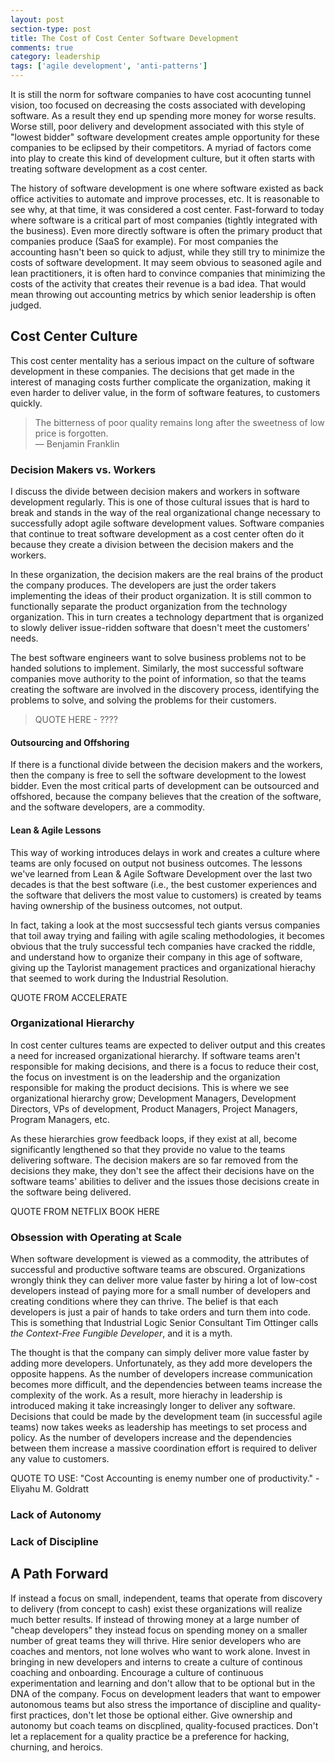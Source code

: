 ```yaml
---
layout: post
section-type: post
title: The Cost of Cost Center Software Development
comments: true
category: leadership
tags: ['agile development', 'anti-patterns']
---
```


It is still the norm for software companies to have cost acocunting tunnel vision, too focused on decreasing the costs associated with developing software. As a result they end up spending more money for worse results. Worse still, poor delivery and development associated with this style of "lowest bidder" software development creates ample opportunity for these companies to be eclipsed by their competitors. A myriad of factors come into play to create this kind of development culture, but it often starts with treating software development as a cost center.

The history of software development is one where software existed as back office activities to automate and improve processes, etc. It is reasonable to see why, at that time, it was considered a cost center. Fast-forward to today where software is a critical part of most companies (tightly integrated with the business). Even more directly software is often the primary product that companies produce (SaaS for example). For most companies the accounting hasn't been so quick to adjust, while they still try to minimize the costs of software development. It may seem obvious to seasoned agile and lean practitioners, it is often hard to convince companies that minimizing the costs of the activity that creates their revenue is a bad idea. That would mean throwing out accounting metrics by which senior leadership is often judged. 

## Cost Center Culture

This cost center mentality has a serious impact on the culture of software development in these companies. The decisions that get made in the interest of managing costs further complicate the organization, making it even harder to deliver value, in the form of software features, to customers quickly.  

> The bitterness of poor quality remains long after the sweetness of low price is forgotten.  
> &mdash; Benjamin Franklin


### Decision Makers vs. Workers
I discuss the divide between decision makers and workers in software development regularly. This is one of those cultural issues that is hard to break and stands in the way of the real organizational change necessary to successfully adopt agile software development values. Software companies that continue to treat software development as a cost center often do it because they create a division between the decision makers and the workers. 

In these organization, the decision makers are the real brains of the product the company produces. The developers are just the order takers implementing the ideas of their product organization. It is still common to functionally separate the product organization from the technology organization. This in turn creates a technology department that is organized to slowly deliver issue-ridden software that doesn't meet the customers' needs. 

The best software engineers want to solve business problems not to be handed solutions to implement. Similarly, the most successful software companies move authority to the point of information, so that the teams creating the software are involved in the discovery process, identifying the problems to solve, and solving the problems for their customers.

> QUOTE HERE - ????

#### Outsourcing and Offshoring
If there is a functional divide between the decision makers and the workers, then the company is free to sell the software development to the lowest bidder. Even the most critical parts of development can be outsourced and offshored, because the company believes that the creation of the software, and the software developers, are a commodity. 

#### Lean & Agile Lessons
This way of working introduces delays in work and creates a culture where teams are only focused on output not business outcomes. The lessons we've learned from Lean & Agile Software Development over the last two decades is that the best software (i.e., the best customer experiences and the software that delivers the most value to customers) is created by teams having ownership of the business outcomes, not output.  

In fact, taking a look at the most succsessful tech giants versus companies that toil away trying and failing with agile scaling methodologies, it becomes obvious that the truly successful tech companies have cracked the riddle, and understand how to organize their company in this age of software, giving up the Taylorist management practices and organizational hierachy that seemed to work during the Industrial Resolution. 

QUOTE FROM ACCELERATE

### Organizational Hierarchy
In cost center cultures teams are expected to deliver output and this creates a need for increased organizational hierarchy. If software teams aren't responsible for making decisions, and there is a focus to reduce their cost, the focus on investment is on the leadership and the organization responsible for making the product decisions. This is where we see organizational hierarchy grow; Development Managers, Development Directors, VPs of development, Product Managers, Project Managers, Program Managers, etc. 

As these hierarchies grow feedback loops, if they exist at all, become significantly lengthened so that they provide no value to the teams delivering software. The decision makers are so far removed from the decisions they make, they don't see the affect their decisions have on the software teams' abilities to deliver and the issues those decisions create in the software being delivered.

QUOTE FROM NETFLIX BOOK HERE

### Obsession with Operating at Scale
When software development is viewed as a commodity, the attributes of successful and productive software teams are obscured. Organizations wrongly think they can deliver more value faster by hiring a lot of low-cost developers instead of paying more for a small number of developers and creating conditions where they can thrive. The belief is that each developers is just a pair of hands to take orders and turn them into code. This is something that Industrial Logic Senior Consultant Tim Ottinger calls _the Context-Free Fungible Developer_, and it is a myth. 

The thought is that the company can simply deliver more value faster by adding more developers. Unfortunately, as they add more developers the opposite happens. As the number of developers increase communication becomes more difficult, and the dependencies between teams increase the complexity of the work. As a result, more hierachy in leadership is introduced making it take increasingly longer to deliver any software. Decisions that could be made by the development team (in successful agile teams) now takes weeks as leadership has meetings to set process and policy. As the number of developers increase and the dependencies between them increase a massive coordination effort is required to deliver any value to customers. 



QUOTE TO USE:
"Cost Accounting is enemy number one of productivity." -Eliyahu M. Goldratt

### Lack of Autonomy

### Lack of Discipline

## A Path Forward
If instead a focus on small, independent, teams that operate from discovery to delivery (from concept to cash) exist these organizations will realize much better results. If instead of throwing money at a large number of "cheap developers" they instead focus on spending money on a smaller number of great teams they will thrive. Hire senior developers who are coaches and mentors, not lone wolves who want to work alone. Invest in bringing in new developers and interns to create a culture of continous coaching and onboarding. Encourage a culture of continuous experimentation and learning and don't allow that to be optional but in the DNA of the company. Focus on development leaders that want to empower autonomous teams but also stress the importance of discipline and quality-first practices, don't let those be optional either. Give ownership and autonomy but coach teams on discplined, quality-focused practices. Don't let a replacement for a quality practice be a preference for hacking, churning, and heroics.

